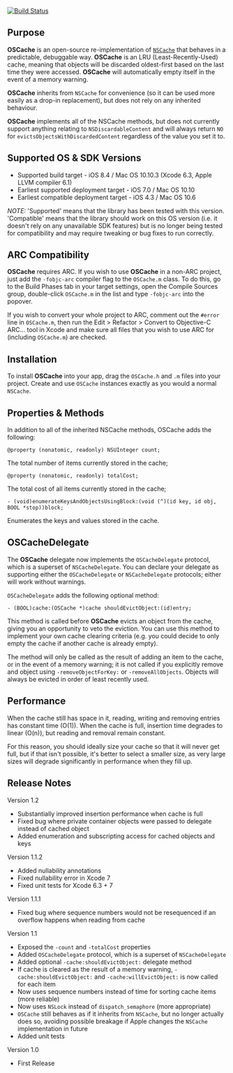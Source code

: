 [![Build Status](https://travis-ci.org/nicklockwood/OSCache.svg)](https://travis-ci.org/nicklockwood/OSCache)

Purpose
--------------

**OSCache** is an open-source re-implementation of [`NSCache`](https://developer.apple.com/library/mac/documentation/cocoa/reference/NSCache_Class/Reference/Reference.html) that behaves in a predictable, debuggable way. **OSCache** is an LRU (Least-Recently-Used) cache, meaning that objects will be discarded oldest-first based on the last time they were accessed. **OSCache** will automatically empty itself in the event of a memory warning.

**OSCache** inherits from `NSCache` for convenience (so it can be used more easily as a drop-in replacement), but does not rely on any inherited behaviour.

**OSCache** implements all of the NSCache methods, but does not currently support anything relating to `NSDiscardableContent` and will always return `NO` for `evictsObjectsWithDiscardedContent` regardless of the value you set it to.


Supported OS & SDK Versions
-----------------------------

* Supported build target - iOS 8.4 / Mac OS 10.10.3 (Xcode 6.3, Apple LLVM compiler 6.1)
* Earliest supported deployment target - iOS 7.0 / Mac OS 10.10
* Earliest compatible deployment target - iOS 4.3 / Mac OS 10.6

*NOTE:* 'Supported' means that the library has been tested with this version. 'Compatible' means that the library should work on this OS version (i.e. it doesn't rely on any unavailable SDK features) but is no longer being tested for compatibility and may require tweaking or bug fixes to run correctly.


ARC Compatibility
------------------

**OSCache** requires ARC. If you wish to use **OSCache** in a non-ARC project, just add the `-fobjc-arc` compiler flag to the `OSCache.m` class. To do this, go to the Build Phases tab in your target settings, open the Compile Sources group, double-click `OSCache.m` in the list and type `-fobjc-arc` into the popover.

If you wish to convert your whole project to ARC, comment out the `#error` line in `OSCache.m`, then run the Edit > Refactor > Convert to Objective-C ARC... tool in Xcode and make sure all files that you wish to use ARC for (including `OSCache.m`) are checked.


Installation
--------------

To install **OSCache** into your app, drag the `OSCache.h` and `.m` files into your project. Create and use `OSCache` instances exactly as you would a normal `NSCache`.


Properties & Methods
---------------------

In addition to all of the inherited NSCache methods, OSCache adds the following:

    @property (nonatomic, readonly) NSUInteger count;
    
The total number of items currently stored in the cache;
    
    @property (nonatomic, readonly) totalCost;

The total cost of all items currently stored in the cache;

    - (void)enumerateKeysAndObjectsUsingBlock:(void (^)(id key, id obj, BOOL *stop))block;
    
Enumerates the keys and values stored in the cache.


OSCacheDelegate
--------------

The **OSCache** delegate now implements the `OSCacheDelegate` protocol, which is a superset of `NSCacheDelegate`. You can declare your delegate as supporting either the `OSCacheDelegate` or `NSCacheDelegate` protocols; either will work without warnings.
 
`OSCacheDelegate` adds the following optional method:

    - (BOOL)cache:(OSCache *)cache shouldEvictObject:(id)entry;

This method is called before **OSCache** evicts an object from the cache, giving you an opportunity to veto the eviction. You can use this method to implement your own cache clearing criteria (e.g. you could decide to only empty the cache if another cache is already empty).

The method will only be called as the result of adding an item to the cache, or in the event of a memory warning; it is not called if you explicitly remove and object using `-removeObjectForKey:` or `-removeAllObjects`. Objects will always be evicted in order of least recently used.


Performance
--------------

When the cache still has space in it, reading, writing and removing entries has constant time (O(1)). When the cache is full, insertion time degrades to linear (O(n)), but reading and removal remain constant.

For this reason, you should ideally size your cache so that it will never get full, but if that isn't possible, it's better to select a smaller size, as very large sizes will degrade significantly in performance when they fill up.


Release Notes
---------------

Version 1.2

- Substantially improved insertion performance when cache is full
- Fixed bug where private container objects were passed to delegate instead of cached object
- Added enumeration and subscripting access for cached objects and keys

Version 1.1.2

- Added nullability annotations
- Fixed nullability error in Xcode 7
- Fixed unit tests for Xcode 6.3 + 7

Version 1.1.1

- Fixed bug where sequence numbers would not be resequenced if an overflow happens when reading from cache

Version 1.1

- Exposed the `-count` and `-totalCost` properties
- Added `OSCacheDelegate` protocol, which is a superset of `NSCacheDelegate`
- Added optional `-cache:shouldEvictObject:` delegate method
- If cache is cleared as the result of a memory warning, `-cache:shouldEvictObject:` and `-cache:willEvictObject:` is now called for each item
- Now uses sequence numbers instead of time for sorting cache items (more reliable)
- Now uses `NSLock` instead of `dispatch_semaphore` (more appropriate)
- `OSCache` still behaves as if it inherits from `NSCache`, but no longer actually does so, avoiding possible breakage if Apple changes the `NSCache` implementation in future
- Added unit tests

Version 1.0

- First Release
